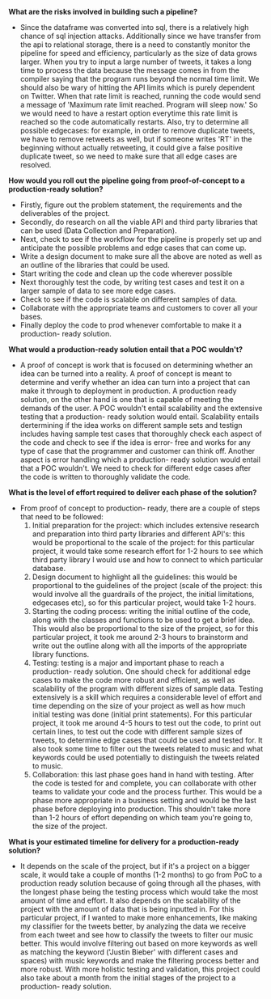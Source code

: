 **What are the risks involved in building such a pipeline?**
- Since the dataframe was converted into sql, there is a relatively high chance of sql injection attacks. Additionally since we have transfer from the api to relational storage, there is a need to constantly monitor the pipeline for speed and efficiency, particularly as the size of data grows larger. When you try to input a large number of tweets, it takes a long time to process the data because the message comes in from the compiler saying that the program runs beyond the normal time limit. We should also be wary of hitting the API limits which is purely dependent on Twitter. When that rate limit is reached, running the code would send a message of 'Maximum rate limit reached. Program will sleep now.' So we would need to have a restart option everytime this rate limit is reached so the code automatically restarts. Also, try to determine all possible edgecases: for example, in order to remove duplicate tweets, we have to remove retweets as well, but if someone writes 'RT' in the beginning without actually retweeting, it could give a false positive duplicate tweet, so we need to make sure that all edge cases are resolved.
  
**How would you roll out the pipeline going from proof-of-concept to a production-ready solution?**
- Firstly, figure out the problem statement, the requirements and the deliverables of the project. 
- Secondly, do research on all the viable API and third party libraries that can be used (Data Collection and Preparation).
- Next, check to see if the workflow for the pipeline is properly set up and anticipate the possible problems and edge cases that can come up.
- Write a design document to make sure all the above are noted as well as an outline of the libraries that could be used.
- Start writing the code and clean up the code wherever possible
- Next thoroughly test the code, by writing test cases and test it on a larger sample of data to see more edge cases.
- Check to see if the code is scalable on different samples of data.
- Collaborate with the appropriate teams and customers to cover all your bases.
- Finally deploy the code to prod whenever comfortable to make it a production- ready solution.

**What would a production-ready solution entail that a POC wouldn't?**
- A proof of concept is work that is focused on determining whether an idea can be turned into a reality. A proof of concept is meant to determine and verify whether an idea can turn into a project that can make it through to deployment in production. A production ready solution, on the other hand is one that is capable of meeting the demands of the user. A POC wouldn't entail scalability and the extensive testing that a production- ready solution would entail. Scalability entails dertermining if the idea works on different sample sets and testign includes having sample test cases that thoroughly check each aspect of the code and check to see if the idea is error- free and works for any type of case that the programmer and customer can think off. Another aspect is error handling which a production- ready solution would entail that a POC wouldn't. We need to check for different edge cases after the code is written to thoroughly validate the code.

**What is the level of effort required to deliver each phase of the solution?**
- From proof of concept to production- ready, there are a couple of steps that need to be followed:
   1. Initial preparation for the project: which includes extensive research and preparation into third party libraries and different API's: this would be proportional to the scale of the project: for this particular project, it would take some research effort for 1-2 hours to see which third party library I would use and how to connect to which particular database.
   2. Design document to highlight all the guidelines: this would be proportional to the guidelines of the project (scale of the project: this would involve all the guardrails of the project, the initial limitations, edgecases etc), so for this particular project, would take 1-2 hours.
   3. Starting the coding process: writing the initial outline of the code, along with the classes and functions to be used to get a brief idea. This would also be proportional to the size of the project, so for this particular project, it took me around 2-3 hours to brainstorm and write out the outline along with all the imports of the appropriate library functions.
   4. Testing: testing is a major and important phase to reach a production- ready solution. One should check for additional edge cases to make the code more robust and efficient, as well as scalability of the program with different sizes of sample data. Testing extensively is a skill which requires a considerable level of effort and time depending on the size of your project as well as how much initial testing was done (initial print statements). For this particular project, it took me around 4-5 hours to test out the code, to print out certain lines, to test out the code with different sample sizes of tweets, to determine edge cases that could be used and tested for. It also took some time to filter out the tweets related to music and what keywords could be used potentially to distinguish the tweets related to music.
   5. Collaboration: this last phase goes hand in hand with testing. After the code is tested for and complete, you can collaborate with other teams to validate your code and the process further. This would be a phase more appropriate in a business setting and would be the last phase before deploying into production. This shouldn't take more than 1-2 hours of effort depending on which team you're going to, the size of the project.
    
**What is your estimated timeline for delivery for a production-ready solution?**
- It depends on the scale of the project, but if it's a project on a bigger scale, it would take a couple of months (1-2 months) to go from PoC to a production ready solution because of going through all the phases, with the longest phase being the testing process which would take the most amount of time and effort. It also depends on the scalability of the project with the amount of data that is being inputted in. For this particular project, if I wanted to make more enhancements, like making my classifier for the tweets better, by analyzing the data we receive from each tweet and see how to classify the tweets to filter our music better. This would involve filtering out based on more keywords as well as matching the keyword ('Justin Bieber' with different cases and spaces) with music keywords and make the filtering process better and more robust. With more holistic testing and validation, this project could also take about a month from the initial stages of the project to a production- ready solution. 

 
